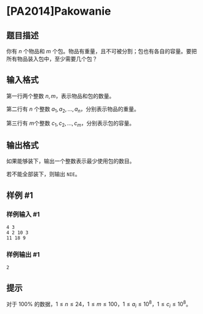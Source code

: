 # [PA2014]Pakowanie

## 题目描述

你有 $n$ 个物品和 $m$ 个包。物品有重量，且不可被分割；包也有各自的容量。要把所有物品装入包中，至少需要几个包？

## 输入格式

第一行两个整数 $n,m$，表示物品和包的数量。

第二行有 $n$ 个整数 $a_1,a_2,…,a_n$，分别表示物品的重量。

第三行有 $m$个整数 $c_1,c_2,…,c_m$，分别表示包的容量。

## 输出格式

如果能够装下，输出一个整数表示最少使用包的数目。

若不能全部装下，则输出 `NIE`。

## 样例 #1

### 样例输入 #1
```
4 3
4 2 10 3
11 18 9
```

### 样例输出 #1

```
2
```

## 提示

对于 $100\%$ 的数据，$1\le n\le 24$，$1\le m\le 100$，$1\le a_i\le 10^8$，$1\le c_i\le 10^8$。

